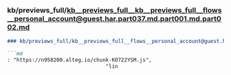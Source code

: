 ### kb/previews_full/kb__previews_full__kb__previews_full__flows__personal_account@guest.har.part037.md.part001.md.part002.md

```md
### kb/previews_full/kb__previews_full__flows__personal_account@guest.har.part037.md.part001.md (part 002)

```md
: "https://n958200.alteg.io/chunk-KO722YSM.js",
                                "lin
```

```

```
